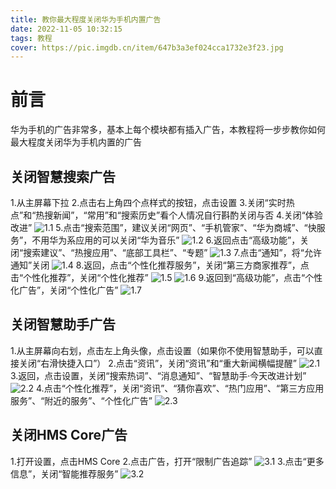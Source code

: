```yaml
---
title: 教你最大程度关闭华为手机内置广告
date: 2022-11-05 10:32:15
tags: 教程
cover: https://pic.imgdb.cn/item/647b3a3ef024cca1732e3f23.jpg
---
```

# 前言
华为手机的广告非常多，基本上每个模块都有插入广告，本教程将一步步教你如何最大程度关闭华为手机内置的广告

## 关闭智慧搜索广告
1.从主屏幕下拉
2.点击右上角四个点样式的按钮，点击设置
3.关闭“实时热点”和“热搜新闻”，“常用”和“搜索历史”看个人情况自行斟酌关闭与否
4.关闭“体验改进”
![1.1](https://s3.bmp.ovh/imgs/2022/11/05/118a9fcc4c5301ba.jpg)
5.点击“搜索范围”，建议关闭“网页”、“手机管家”、“华为商城”、“快服务”，不用华为系应用的可以关闭“华为音乐”
![1.2](https://s3.bmp.ovh/imgs/2022/11/05/090f8e98ee945b0c.jpg)
6.返回点击“高级功能”，关闭“搜索建议”、“热搜应用”、“底部工具栏”、“专题”
![1.3](https://s3.bmp.ovh/imgs/2022/11/05/be97d2fdcbf33fac.jpg)
7.点击“通知”，将“允许通知”关闭
![1.4](https://s3.bmp.ovh/imgs/2022/11/05/2094b0e1027a6678.jpg)
8.返回，点击“个性化推荐服务”，关闭“第三方商家推荐”，点击“个性化推荐”，关闭“个性化推荐”
![1.5](https://s3.bmp.ovh/imgs/2022/11/05/82a0e450d87d99c0.jpg)
![1.6](https://s3.bmp.ovh/imgs/2022/11/05/e8560e106d02aced.jpg)
9.返回到“高级功能”，点击“个性化广告”，关闭“个性化广告”
![1.7](https://s3.bmp.ovh/imgs/2022/11/05/c507e0a5053ee4d1.jpg)

## 关闭智慧助手广告
1.从主屏幕向右划，点击左上角头像，点击设置（如果你不使用智慧助手，可以直接关闭“右滑快捷入口”）
2.点击“资讯”，关闭“资讯”和“重大新闻横幅提醒”
![2.1](https://s3.bmp.ovh/imgs/2022/11/05/5ddded7f2a49f8e3.jpg)
3.返回，点击设置，关闭“搜索热词”、“消息通知”、“智慧助手·今天改进计划”
![2.2](https://s3.bmp.ovh/imgs/2022/11/05/83db39f90b0f9458.jpg)
4.点击“个性化推荐”，关闭“资讯”、“猜你喜欢”、“热门应用”、“第三方应用服务”、“附近的服务”、“个性化广告”
![2.3](https://s3.bmp.ovh/imgs/2022/11/05/ccc2742e98cb7094.jpg)

## 关闭HMS Core广告
1.打开设置，点击HMS Core
2.点击广告，打开“限制广告追踪”
![3.1](https://s3.bmp.ovh/imgs/2022/11/05/17861c3fd0e5b6cf.jpg)
3.点击“更多信息”，关闭“智能推荐服务”
![3.2](https://s3.bmp.ovh/imgs/2022/11/05/df4b94920ada2e43.jpg)